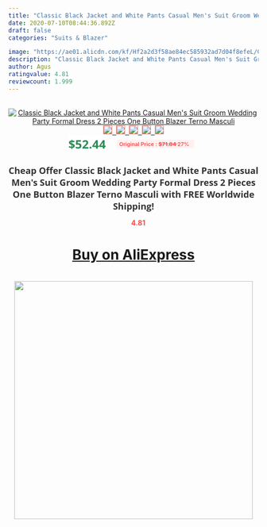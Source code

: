 ```yaml
---
title: "Classic Black Jacket and White Pants Casual Men's Suit Groom Wedding Party Formal Dress 2 Pieces One Button Blazer Terno Masculi"
date: 2020-07-10T08:44:36.892Z
draft: false
categories: "Suits & Blazer"

image: "https://ae01.alicdn.com/kf/Hf2a2d3f58ae84ec585932ad7d04f8efeL/Classic-Black-Jacket-and-White-Pants-Casual-Men-s-Suit-Groom-Wedding-Party-Formal-Dress-2.jpg"
description: "Classic Black Jacket and White Pants Casual Men's Suit Groom Wedding Party Formal Dress 2 Pieces One Button Blazer Terno Masculi"
author: Agus
ratingvalue: 4.81
reviewcount: 1.999
---
```

<br>
<div style="text-align: center;">
<a href="https://s.click.aliexpress.com/e/_A1J6vB" target="_blank" rel="nofollow noopener noreferrer"><img alt="Classic Black Jacket and White Pants Casual Men's Suit Groom Wedding Party Formal Dress 2 Pieces One Button Blazer Terno Masculi" class="magnifier-image" src="https://ae01.alicdn.com/kf/Hf2a2d3f58ae84ec585932ad7d04f8efeL/Classic-Black-Jacket-and-White-Pants-Casual-Men-s-Suit-Groom-Wedding-Party-Formal-Dress-2.jpg_640x640.jpg">
<br>
<img style="border:1px solid salmon" src="https://ae01.alicdn.com/kf/Hf2a2d3f58ae84ec585932ad7d04f8efeL/Classic-Black-Jacket-and-White-Pants-Casual-Men-s-Suit-Groom-Wedding-Party-Formal-Dress-2.jpg_120x120.jpg">&nbsp;&nbsp;<img style="border:1px solid salmon" src="https://ae01.alicdn.com/kf/H13b327cf86fb4d328096293d9ca0067bB/Classic-Black-Jacket-and-White-Pants-Casual-Men-s-Suit-Groom-Wedding-Party-Formal-Dress-2.jpg_120x120.jpg">&nbsp;&nbsp;<img style="border:1px solid salmon" src="https://ae01.alicdn.com/kf/H4098a3560ae34f34a9d31a6f61914324S/Classic-Black-Jacket-and-White-Pants-Casual-Men-s-Suit-Groom-Wedding-Party-Formal-Dress-2.png_120x120.jpg">&nbsp;&nbsp;<img style="border:1px solid salmon" src="_120x120.jpg">&nbsp;&nbsp;<img style="border:1px solid salmon" src="https://ae01.alicdn.com/kf/Hbfdaa240531d4dff9216c93a664318a43/Classic-Black-Jacket-and-White-Pants-Casual-Men-s-Suit-Groom-Wedding-Party-Formal-Dress-2.jpg_120x120.jpg"></a></div><br0>
<div style="text-align: center;"><span style="background-color: white; border: 0px; box-sizing: border-box; color: seagreen; display: inline-block; font-family: &quot;open sans&quot; , &quot;arial&quot; , &quot;helvetica&quot; , sans-serif , &quot;heiti&quot;; font-size: 24px; font-stretch: inherit; font-weight: 700; line-height: inherit; margin: 0px 10px 0px 0px; padding: 0px; vertical-align: middle;">$52.44 </span>
<span style="background: rgb(255 , 241 , 241); border-radius: 3px; border: 0px; box-sizing: border-box; color: #ff4747; display: inline-block; font-family: inherit; font-size: 12px; font-stretch: inherit; font-style: inherit; font-variant: inherit; font-weight: 600; line-height: inherit; margin: 0px; padding: 2px 5px; transform: scale(0.9); vertical-align: middle;">Original Price : <b style="text-decoration: line-through;">$71.84 </b> 27%&nbsp;&nbsp;</span></div>
<h1 style="color: #333333; display: inline-block; font-family: &quot;open sans&quot; , &quot;arial&quot; , &quot;helvetica&quot; , sans-serif , &quot;heiti&quot;; font-size: 18px; font-stretch: inherit; font-weight: 700; text-align: center;">Cheap Offer Classic Black Jacket and White Pants Casual Men's Suit Groom Wedding Party Formal Dress 2 Pieces One Button Blazer Terno Masculi with FREE Worldwide Shipping!</h1>
<div style="color: #ff4747; text-align: center;">
<img src="https://4.bp.blogspot.com/-M0ZcTcb-5uY/XleCXlxnR4I/AAAAAAAAAEc/OrjgMkXV1oMQFaCRZj5HQwOCBcu3w1FegCPcBGAYYCw/s1600/star.png" style="height: 15px;">&nbsp;<b>4.81</b></div>
<div class="button_cont" align="center"><a class="buynow_a" href="https://s.click.aliexpress.com/e/_A1J6vB" target="_blank" rel="nofollow noopener noreferrer"><H1>Buy on AliExpress</H1></a></div><br>
<div class="separator" style="clear: both; text-align: center;">
<img src="https://lh3.googleusercontent.com/-pTy5HemUv9M/XlePHvY0dAI/AAAAAAAAAE4/0nX5iRUoIWY8eMW9Dpxeirr157OZliDIgCLcBGAsYHQ/s1600/badge.gif" width="480">
</div>
